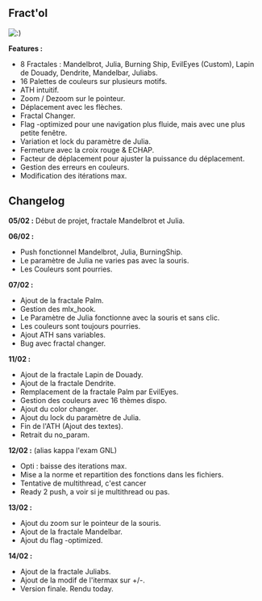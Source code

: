 ## Fract'ol
![:)](https://image.noelshack.com/fichiers/2019/08/1/1550487792-screen-shot-2019-02-18-at-12-02-55-pm.png)

**Features :**
 - 8 Fractales : Mandelbrot, Julia, Burning Ship, EvilEyes (Custom), Lapin de Douady, Dendrite, Mandelbar, Juliabs.
 - 16 Palettes de couleurs sur plusieurs motifs.
 - ATH intuitif.
 - Zoom / Dezoom sur le pointeur.
 - Déplacement avec les flèches.
 - Fractal Changer.
 - Flag -optimized pour une navigation plus fluide, mais avec une plus petite fenêtre.
 - Variation et lock du paramètre de Julia.
 - Fermeture avec la croix rouge & ECHAP.
 - Facteur de déplacement pour ajuster la puissance du déplacement.
 - Gestion des erreurs en couleurs.
 - Modification des itérations max.

## Changelog
**05/02 :** Début de projet, fractale Mandelbrot et Julia.

**06/02 :** 

 - Push fonctionnel Mandelbrot, Julia, BurningShip. 
 - Le paramètre de Julia ne varies pas avec la souris. 
 - Les Couleurs sont pourries.

**07/02 :** 

 - Ajout de la fractale Palm. 
 - Gestion des mlx_hook. 
 - Le Paramètre de Julia fonctionne avec la souris et sans clic.
 - Les couleurs sont toujours pourries.
 - Ajout ATH sans variables.
 - Bug avec fractal changer.

**11/02 :**
 
 - Ajout de la fractale Lapin de Douady.
 - Ajout de la fractale Dendrite.
 - Remplacement de la fractale Palm par EvilEyes.
 - Gestion des couleurs avec 16 thèmes dispo.
 - Ajout du color changer.
 - Ajout du lock du paramètre de Julia.
 - Fin de l'ATH (Ajout des textes).
 - Retrait du no_param.
 
**12/02 :** (alias kappa l'exam GNL)

 - Opti : baisse des iterations max.
 - Mise a la norme et repartition des fonctions dans les fichiers.
 - Tentative de multithread, c'est cancer
 - Ready 2 push, a voir si je multithread ou pas.
 
 **13/02 :**
 
  - Ajout du zoom sur le pointeur de la souris.
  - Ajout de la fractale Mandelbar.
  - Ajout du flag -optimized.
  
 **14/02 :**
  - Ajout de la fractale Juliabs.
  - Ajout de la modif de l'itermax sur +/-.
  - Version finale. Rendu today.
